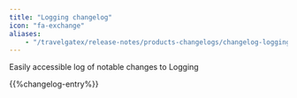 ```yaml
---
title: "Logging changelog"
icon: "fa-exchange"
aliases: 
    - "/travelgatex/release-notes/products-changelogs/changelog-logging/"
---
```


Easily accessible log of notable changes to Logging

{{%changelog-entry%}}